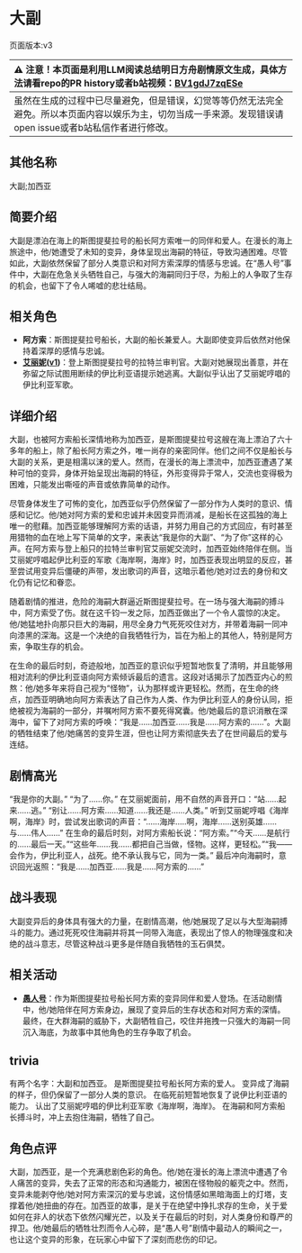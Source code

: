 # 大副
页面版本:v3
 

| :warning: 注意！本页面是利用LLM阅读总结明日方舟剧情原文生成，具体方法请看repo的PR history或者b站视频：[BV1gdJ7zqESe](https://www.bilibili.com/video/BV1gdJ7zqESe/)         |
|:----------------------------|
| 虽然在生成的过程中已尽量避免，但是错误，幻觉等等仍然无法完全避免。所以本页面内容以娱乐为主，切勿当成一手来源。发现错误请open issue或者b站私信作者进行修改。|



## 其他名称
大副;加西亚
## 简要介绍
大副是漂泊在海上的斯图提斐拉号的船长阿方索唯一的同伴和爱人。在漫长的海上旅途中，他/她遭受了未知的变异，身体呈现出海嗣的特征，导致沟通困难。尽管如此，大副依然保留了部分人类意识和对阿方索深厚的情感与忠诚。在“愚人号”事件中，大副在危急关头牺牲自己，与强大的海嗣同归于尽，为船上的人争取了生存的机会，也留下了令人唏嘘的悲壮结局。
## 相关角色
-   **阿方索**：斯图提斐拉号船长，大副的船长兼爱人。大副即使变异后依然对他保持着深厚的感情与忠诚。
-   **[艾丽妮](char_4009_irene.md)([v1](../chars/char_4009_irene.md))**：登上斯图提斐拉号的拉特兰审判官。大副对她展现出善意，并在弥留之际试图用断续的伊比利亚语提示她逃离。大副似乎认出了艾丽妮哼唱的伊比利亚军歌。
## 详细介绍
大副，也被阿方索船长深情地称为加西亚，是斯图提斐拉号这艘在海上漂泊了六十多年的船上，除了船长阿方索之外，唯一尚存的亲密同伴。他们之间不仅是船长与大副的关系，更是相濡以沫的爱人。然而，在漫长的海上漂流中，加西亚遭遇了某种可怕的变异，身体开始呈现出海嗣的特征，外形变得异于常人，交流也变得极为困难，只能发出嘶哑的声音或依靠简单的动作。

尽管身体发生了可怖的变化，加西亚似乎仍然保留了一部分作为人类时的意识、情感和记忆。他/她对阿方索的爱和忠诚并未因变异而消减，是船长在这孤独的海上唯一的慰藉。加西亚能够理解阿方索的话语，并努力用自己的方式回应，有时甚至用猎物的血在地上写下简单的文字，来表达“我是你的大副”、“为了你”这样的心声。在阿方索与登上船只的拉特兰审判官艾丽妮交流时，加西亚始终陪伴在侧。当艾丽妮哼唱起伊比利亚的军歌《海岸啊，海岸》时，加西亚表现出明显的反应，甚至尝试用变异后僵硬的声带，发出歌词的声音，这暗示着他/她对过去的身份和文化仍有记忆和眷恋。

随着剧情的推进，危险的海嗣大群逼近斯图提斐拉号。在一场与强大海嗣的搏斗中，阿方索受了伤。就在这千钧一发之际，加西亚做出了一个令人震惊的决定。他/她猛地扑向那只巨大的海嗣，用尽全身力气死死咬住对方，并带着海嗣一同冲向漆黑的深海。这是一个决绝的自我牺牲行为，旨在为船上的其他人，特别是阿方索，争取生存的机会。

在生命的最后时刻，奇迹般地，加西亚的意识似乎短暂地恢复了清明，并且能够用相对流利的伊比利亚语向阿方索倾诉最后的遗言。这段对话揭示了加西亚内心的煎熬：他/她多年来将自己视为“怪物”，认为那样或许更轻松。然而，在生命的终点，加西亚明确地向阿方索表达了自己作为人类、作为伊比利亚人的身份认同，拒绝被视为海嗣的一部分，并嘱咐阿方索不要死得窝囊。他/她最后的意识消散在深海中，留下了对阿方索的呼唤：“我是......加西亚......我是......阿方索的......”。大副的牺牲结束了他/她痛苦的变异生涯，但也让阿方索彻底失去了在世间最后的爱与连结。
## 剧情高光
“我是你的大副。” “为了......你。”
在艾丽妮面前，用不自然的声音开口：“站......起来......逃。” “别让......阿方索......知道......我还是......人类。”
听到艾丽妮哼唱《海岸啊，海岸》时，尝试发出歌词的声音：“......海岸.....啊，海岸......送别英雄......与......伟人......”
在生命的最后时刻，对阿方索船长说：“阿方索。”“今天......是航行的......最后一天。”“这些年......我......都把自己当做，怪物。这样，更轻松。”“我——会作为，伊比利亚人，战死。绝不承认我与它，同为一类。”
最后冲向海嗣时，意识回光返照：“我是......加西亚......我是......阿方索的......”
## 战斗表现
大副变异后的身体具有强大的力量，在剧情高潮，他/她展现了足以与大型海嗣搏斗的能力。通过死死咬住海嗣并将其一同带入海底，表现出了惊人的物理强度和决绝的战斗意志，尽管这种战斗更多是伴随自我牺牲的玉石俱焚。
## 相关活动
-   **[愚人号](../stories/act17side.md)**：作为斯图提斐拉号船长阿方索的变异同伴和爱人登场。在活动剧情中，他/她陪伴在阿方索身边，展现了变异后的生存状态和对阿方索的深情。最终，在大群海嗣的威胁下，大副牺牲自己，咬住并拖拽一只强大的海嗣一同沉入海底，为故事中其他角色的生存争取了机会。
## trivia
有两个名字：大副和加西亚。
是斯图提斐拉号船长阿方索的爱人。
变异成了海嗣的样子，但仍保留了一部分人类的意识。
在临死前短暂地恢复了说伊比利亚语的能力。
认出了艾丽妮哼唱的伊比利亚军歌《海岸啊，海岸》。
在海嗣和阿方索船长搏斗时，冲上去抱住海嗣，牺牲了自己。
## 角色点评
大副，加西亚，是一个充满悲剧色彩的角色。他/她在漫长的海上漂流中遭遇了令人痛苦的变异，失去了正常的形态和沟通能力，被困在怪物般的躯壳之中。然而，变异未能剥夺他/她对阿方索深沉的爱与忠诚，这份情感如黑暗海面上的灯塔，支撑着他/她扭曲的存在。加西亚的故事，是关于在绝望中挣扎求存的生命，关于爱如何在非人的状态下依然闪耀光芒，以及关于在最后的时刻，对人类身份和尊严的捍卫。他/她最后的牺牲壮烈而令人心碎，是“愚人号”剧情中最动人的瞬间之一，也让这个变异的形象，在玩家心中留下了深刻而悲伤的印记。